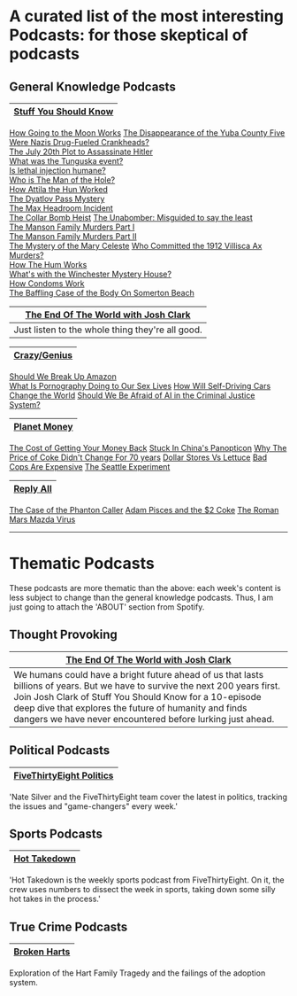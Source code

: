 # A curated list of the most interesting Podcasts: for those skeptical of podcasts

## General Knowledge Podcasts

|<u>[Stuff You Should Know](https://open.spotify.com/show/0ofXAdFIQQRsCYj9754UFx?si=pQZFl1RAT-iSKLiDkkVJFQ)</u>|
|-|
[How Going to the Moon Works](https://open.spotify.com/episode/7gaJluKwvdnjfyaImzlx2F?si=XLQVJvpFQfqLu54fnM488g)
[The Disappearance of the Yuba County Five](https://open.spotify.com/episode/0C7aXBHep04qDklfu1D21u?si=eBL7nzYkSyeQxECnVh7J7g)   
[Were Nazis Drug-Fueled Crankheads?](https://open.spotify.com/episode/5kxIYyj6VeSUav520RUTkK?si=g7ySFt3XSQCF4O3tSbWz6A)   
[The July 20th Plot to Assassinate Hitler](https://open.spotify.com/episode/5Hs38V8f74BbSJgRBK7muo?si=C7P2wqfXTpGGQfeKxqrioA)   
[What was the Tunguska event?](https://open.spotify.com/episode/1kmA0djD4iSYsHiBCqyYke?si=Q19RuRw3QKuG1ZW7p8G_KA)   
[Is lethal injection humane?](https://open.spotify.com/episode/5CBME5gvP296Unpgl6giRM?si=18yMnGoTShSodr5zuK7nmw)   
[Who is The Man of the Hole?](https://open.spotify.com/episode/7zlTWeowEZGNyMza8oBBio?si=cAKHtMg6QFWFFsIE73J03g)   
[How Attila the Hun Worked](https://open.spotify.com/episode/3VdmpiM7vcv7WFG54cDXWp?si=QICfZHk4RjaiFAJMLXYhFA)   
[The Dyatlov Pass Mystery](https://open.spotify.com/episode/7IN0WiSLuF7JiKwrh3DRbS?si=qolfhHouT0Kb0lapo1nLmA)   
[The Max Headroom Incident](https://open.spotify.com/episode/2OPXtnicpVwpXBZjajbhSh?si=VWExoqE7SdaAY24j44F79w)   
[The Collar Bomb Heist](https://open.spotify.com/episode/2uP79hPdGV6GnOocPGd41t?si=JAO5HXd6SMWiNdLge043qQ)
[The Unabomber: Misguided to say the least](https://open.spotify.com/episode/7wiTFF3UnnwIdNLtOqzDZJ?si=Q8q8TaA1R4ChJrM4kDp0Vg)   
[The Manson Family Murders Part I](https://open.spotify.com/episode/0bQDQ1XX59OEZ4M0Rcu2hM?si=BxYXTe6HQ4OGDCUXxq-lBw)   
[The Manson Family Murders Part II](https://open.spotify.com/episode/2e3Edk5ez9ILl8K2vCpLT3?si=0l-088xoSv6CMuhaIHRuXA)   
[The Mystery of the Mary Celeste](https://open.spotify.com/episode/2MiIZojULHdFWSpRX8MuXM?si=9yjXGc9DS72wQLwv1q_27A)
[Who Committed the 1912 Villisca Ax Murders?](https://open.spotify.com/episode/4QDj8IgeR5qN5Orsln6Bqk?si=yUTHxY8URiKrog6jMosdYw)   
[How The Hum Works](https://open.spotify.com/episode/3uPNaWN5b1J1swomaz7LTL?si=h9Gd709jTE6fJpbINPEGRQ)   
[What's with the Winchester Mystery House?](https://open.spotify.com/episode/5P6iL0xsXnaKM8FCUo7UWO?si=Ic5hATHMTSincz16tZw8nQ)   
[How Condoms Work](https://open.spotify.com/episode/0Bky1ceUrg6POaIyJoPc5j?si=TcTqMmqnQ7CLVtGgrDrg5A)   
[The Baffling Case of the Body On Somerton Beach](https://open.spotify.com/episode/3K5bgTvxx0GNRFcuKN6niS?si=63PNzCmtQLKduOAvFHfIzw)


|[<u>The End Of The World with Josh Clark</u>](https://open.spotify.com/show/7sh9DwBEdUngxq1BefmnZ0?si=07Bjf7OsT-OFIVtf-jgz7g)|
|-|
|Just listen to the whole thing they're all good.|


|[<u>Crazy/Genius</u>](https://open.spotify.com/show/46iJKYSBSvS0pCjp0wLHIG?si=6MBANsANTCGfxKakGOCw7Q)|
|-|
[Should We Break Up Amazon](https://open.spotify.com/episode/7mh3QcPKYMptVTdjYXdw5V?si=ExDmWp9WTyiLreC_dg2GLA)   
[What Is Pornography Doing to Our Sex Lives](https://open.spotify.com/episode/004xLRUb1S6cMYuBYzkzhf?si=dn-0hi_iQROKYp41qUDfdg)
[How Will Self-Driving Cars Change the World](https://open.spotify.com/episode/1jSeLD873G98mpuYpJCFiq?si=z7Xfc89bSY-X8jpPtkNaug)
[Should We Be Afraid of AI in the Criminal Justice System?](https://open.spotify.com/episode/4k4PDdt9nUt17Xb1oSlLmx?si=cw83QNUURwevy198ZrmBdg)


|[<u>Planet Money</u>](https://open.spotify.com/show/4FYpq3lSeQMAhqNI81O0Cn?si=rtA-6fEtS_CKjsJqIHr1Eg)|   
|-|   
[The Cost of Getting Your Money Back](https://open.spotify.com/episode/6Tp1C2dw1xpOKCbA4UbFvw?si=qEDJAiteT9GgA1xKSdGM0w)
[Stuck In China's Panopticon](https://open.spotify.com/episode/3BzWZfrIThG6OYj7qF9CUS?si=SXVZegSQSw-5zTd3VuGuOA)
[Why The Price of Coke Didn't Change For 70 years](https://open.spotify.com/episode/4Uxu6nO4AuSgKJqvTrdQdH?si=ZMtJh1aGQX2Cr42yXlr0hw)
[Dollar Stores Vs Lettuce](https://open.spotify.com/episode/14Tggygat2LeW5GBkpKIVU?si=13nuYFKbTk2XkOjFgx9jYQ)
[Bad Cops Are Expensive](https://open.spotify.com/episode/2bGBSIoXuUse1bAsudZoXB?si=4HDkO4bBRDKPQ3LhJpS38w)
[The Seattle Experiment](https://open.spotify.com/episode/44UxVn3qvPvuxmnLJdNXmJ?si=jUI0l2bmSSOElzwDQi0wxw)

|[<u> Reply All</u>](https://open.spotify.com/episode/12K7myrJzgp7KOxePKzIFu?si=1kBv0vkdTqi1mmdQ2a91FQ) |
|-|
[The Case of the Phanton Caller](https://open.spotify.com/episode/12K7myrJzgp7KOxePKzIFu?si=1kBv0vkdTqi1mmdQ2a91FQ)
[Adam Pisces and the $2 Coke](https://open.spotify.com/episode/2U6uO1NqcilZEKm6tGhSyN?si=1sc2dGTsQkuIP5PaSavUnA)
[The Roman Mars Mazda Virus](https://open.spotify.com/episode/5X3PF75Kz712JaK2liiZlW?si=hBsH7bnyTbCOFlzIxSYMnQ)


---
# Thematic Podcasts
These podcasts are more thematic than the above: each week's content is less subject to change than the general knowledge podcasts. Thus, I am just going to attach the 'ABOUT' section from Spotify.

## Thought Provoking
| [<u>The End Of The World with Josh Clark</u>](https://open.spotify.com/show/7sh9DwBEdUngxq1BefmnZ0?si=07Bjf7OsT-OFIVtf-jgz7g) |
|-|
| We humans could have a bright future ahead of us that lasts billions of years. But we have to survive the next 200 years first. Join Josh Clark of Stuff You Should Know for a 10-episode deep dive that explores the future of humanity and finds dangers we have never encountered before lurking just ahead. |



## Political Podcasts
| [FiveThirtyEight Politics](https://open.spotify.com/show/3C0iP88KSoGZk5KNWmuyF1?si=T4Uos0N9Q1avOBWjgkemRw) |
|-|
'Nate Silver and the FiveThirtyEight team cover the latest in politics, tracking the issues and "game-changers" every week.'

## Sports Podcasts

| [Hot Takedown](https://open.spotify.com/show/08dOnBbIivij3aWDZS3uwW?si=ZHFLgwsZSAikGcmdivsUUQ) |
| - |
'Hot Takedown is the weekly sports podcast from FiveThirtyEight. On it, the crew uses numbers to dissect the week in sports, taking down some silly hot takes in the process.'

## True Crime Podcasts

|[<u>Broken Harts</u>](https://open.spotify.com/show/5t9b3xXCI8dM2R2R2MuduE?si=fBYIiAyvSP-P65lWu-0unQ)|
|-|
Exploration of the Hart Family Tragedy and the failings of the adoption system.
